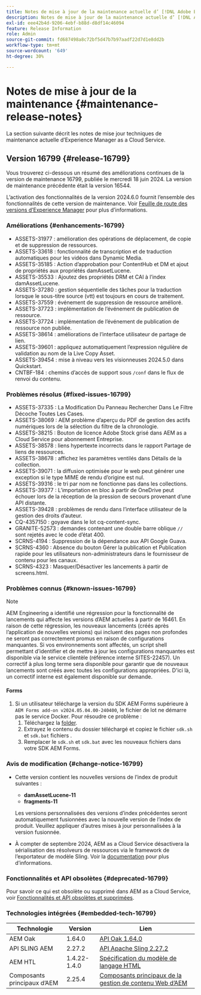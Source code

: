 ```yaml
---
title: Notes de mise à jour de la maintenance actuelle d’ [!DNL Adobe Experience Manager]  as a Cloud Service.
description: Notes de mise à jour de la maintenance actuelle d’ [!DNL Adobe Experience Manager]  as a Cloud Service.
exl-id: eee42b4d-9206-4ebf-b88d-d8df14c46094
feature: Release Information
role: Admin
source-git-commit: fd687498a8c72bf5d47b7b97aadf22d7d1e8dd2b
workflow-type: tm+mt
source-wordcount: '649'
ht-degree: 30%

---
```


# Notes de mise à jour de la maintenance {#maintenance-release-notes}

La section suivante décrit les notes de mise jour techniques de maintenance actuelle d’Experience Manager as a Cloud Service.

## Version 16799 {#release-16799}

Vous trouverez ci-dessous un résumé des améliorations continues de la version de maintenance 16799, publiée le mercredi 18 juin 2024. La version de maintenance précédente était la version 16544.

L’activation des fonctionnalités de la version 2024.6.0 fournit l’ensemble des fonctionnalités de cette version de maintenance. Voir [Feuille de route des versions d’Experience Manager](https://experienceleague.adobe.com/fr/docs/experience-manager-release-information/aem-release-updates/update-releases-roadmap) pour plus d’informations.

### Améliorations {#enhancements-16799}

* ASSETS-31977 : amélioration des opérations de déplacement, de copie et de suppression de ressources.
* ASSETS-33618 : fonctionnalité de transcription et de traduction automatiques pour les vidéos dans Dynamic Media.
* ASSETS-35185 : Action d’approbation pour ContentHub et DM et ajout de propriétés aux propriétés damAssetLucene.
* ASSETS-35533 : Ajoutez des propriétés DRM et CAI à l’index damAssetLucene.
* ASSETS-37280 : gestion séquentielle des tâches pour la traduction lorsque le sous-titre source (vtt) est toujours en cours de traitement.
* ASSETS-37559 : événement de suppression de ressource amélioré.
* ASSETS-37723 : implémentation de l’événement de publication de ressource.
* ASSETS-37724 : implémentation de l’événement de publication de ressource non publiée.
* ASSETS-38614 : améliorations de l’interface utilisateur de partage de lien.
* ASSETS-39601 : appliquez automatiquement l’expression régulière de validation au nom de la Live Copy Asset.
* ASSETS-39454 : mise à niveau vers les visionneuses 2024.5.0 dans Quickstart.
* CNTBF-184 : chemins d’accès de support sous `/conf` dans le flux de renvoi du contenu.

### Problèmes résolus {#fixed-issues-16799}

* ASSETS-37335 : La Modification Du Panneau Rechercher Dans Le Filtre Décoche Toutes Les Cases.
* ASSETS-38069 : AEM problème d’aperçu du PDF de gestion des actifs numériques lors de la sélection du filtre de la chronologie.
* ASSETS-38215 : Bouton de licence Adobe Stock grisé dans AEM as a Cloud Service pour abonnement Entreprise.
* ASSETS-38578 : liens hypertexte incorrects dans le rapport Partage de liens de ressources.
* ASSETS-38678 : affichez les paramètres ventilés dans Détails de la collection.
* ASSETS-39071 : la diffusion optimisée pour le web peut générer une exception si le type MIME de rendu d’origine est nul.
* ASSETS-39316 : le tri par nom ne fonctionne pas dans les collections.
* ASSETS-39377 : L’importation en bloc à partir de OneDrive peut échouer lors de la réception de la pression de secours provenant d’une API distante.
* ASSETS-39428 : problèmes de rendu dans l’interface utilisateur de la gestion des droits d’auteur.
* CQ-4357150 : goyave dans le lot cq-content-sync.
* GRANITE-52573 : demandes contenant une double barre oblique `//` sont rejetés avec le code d’état 400.
* SCRNS-4194 : Suppression de la dépendance aux API Google Guava.
* SCRNS-4360 : Absence du bouton Gérer la publication et Publication rapide pour les utilisateurs non-administrateurs dans le fournisseur de contenu pour les canaux.
* SCRNS-4323 : Masquer/Désactiver les lancements à partir de screens.html.

### Problèmes connus {#known-issues-16799}

>[!NOTE]
> AEM Engineering a identifié une régression pour la fonctionnalité de lancements qui affecte les versions d’AEM actuelles à partir de 16461. En raison de cette régression, les nouveaux lancements (créés après l’application de nouvelles versions) qui incluent des pages non profondes ne seront pas correctement promus en raison de configurations manquantes.
> Si vos environnements sont affectés, un script shell permettant d’identifier et de mettre à jour les configurations manquantes est disponible via le service clientèle (référence interne SITES-22457).
> Un correctif à plus long terme sera disponible pour garantir que de nouveaux lancements sont créés avec toutes les configurations appropriées. D&#39;ici là, un correctif interne est également disponible sur demande.

#### Forms

1. Si un utilisateur télécharge la version du SDK AEM Forms supérieure à `AEM Forms add-on v2024.05.04.00-240400`, le fichier de lot ne démarre pas le service Docker. Pour résoudre ce problème :
   1. Téléchargez la [folder](/help/forms/assets/sdk_hotfix.zip).
   1. Extrayez le contenu du dossier téléchargé et copiez le fichier `sdk.sh` et `sdk.bat` fichiers .
   1. Remplacer le `sdk.sh` et `sdk.bat` avec les nouveaux fichiers dans votre SDK AEM Forms.

### Avis de modification {#change-notice-16799}

* Cette version contient les nouvelles versions de l’index de produit suivantes :
   * **damAssetLucene-11**
   * **fragments-11**

  Les versions personnalisées des versions d’index précédentes seront automatiquement fusionnées avec la nouvelle version de l’index de produit. Veuillez appliquer d’autres mises à jour personnalisées à la version fusionnée.

* À compter de septembre 2024, AEM as a Cloud Service désactivera la sérialisation des résolveurs de ressources via le framework de l’exportateur de modèle Sling. Voir la [documentation](/help/implementing/developing/hybrid/disallow-the-serialization-of-resourceresolvers-via-sling-model-exporter.md) pour plus d’informations.

### Fonctionnalités et API obsolètes {#deprecated-16799}

Pour savoir ce qui est obsolète ou supprimé dans AEM as a Cloud Service, voir [Fonctionnalités et API obsolètes et supprimées](/help/release-notes/deprecated-removed-features.md).

### Technologies intégrées {#embedded-tech-16799}

| Technologie | Version | Lien |
|---|---|---|
| AEM Oak | 1.64.0 | [API Oak 1.64.0](https://www.javadoc.io/doc/org.apache.jackrabbit/oak-api/1.64.0/index.html) |
| API SLING AEM | 2.27.2 | [API Apache Sling 2.27.2](https://www.javadoc.io/doc/org.apache.sling/org.apache.sling.api/latest/index.html) |
| AEM HTL | 1.4.22-1.4.0 | [Spécification du modèle de langage HTML](https://github.com/adobe/htl-spec) |
| Composants principaux d’AEM | 2.25.4 | [Composants principaux de la gestion de contenu Web d’AEM](https://github.com/adobe/aem-core-wcm-components) |
